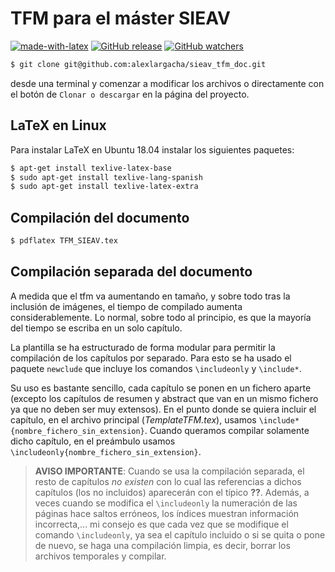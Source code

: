 <p align="center">
</p>

# TFM para el máster SIEAV

[![made-with-latex](https://img.shields.io/badge/Made%20with-LaTeX-1f425f.svg)](https://www.latex-project.org/) [![GitHub release](https://img.shields.io/github/release/jonatanlv/templateTFM.svg)](https://GitHub.com/jonatanlv/templateTFM/releases/) [![GitHub watchers](https://img.shields.io/github/watchers/jonatanlv/templateTFM.svg?label=Watch&style=social)](https://GitHub.com/jonatanlv/templateTFM)

```bash
$ git clone git@github.com:alexlargacha/sieav_tfm_doc.git
```
desde una terminal y comenzar a modificar los archivos o directamente con el botón de `Clonar o descargar` en la página del proyecto.

## LaTeX en Linux
Para instalar LaTeX en Ubuntu 18.04 instalar los siguientes paquetes:

```bash
$ apt-get install texlive-latex-base
$ sudo apt-get install texlive-lang-spanish
$ sudo apt-get install texlive-latex-extra
```

## Compilación del documento

```bash
$ pdflatex TFM_SIEAV.tex
```

## Compilación separada del documento

A medida que el tfm va aumentando en tamaño, y sobre todo tras la inclusión de imágenes, el tiempo de compilado aumenta considerablemente. Lo normal, sobre todo al principio, es que la mayoría del tiempo se escriba en un solo capítulo.

La plantilla se ha estructurado de forma modular para permitir la compilación de los capítulos por separado. Para esto se ha usado el paquete `newclude` que incluye los comandos `\includeonly` y `\include*`.

Su uso es bastante sencillo, cada capítulo se ponen en un fichero aparte (excepto los capítulos de resumen y abstract que van en un mismo fichero ya que no deben ser muy extensos). En el punto donde se quiera incluir el capítulo, en el archivo principal (*TemplateTFM.tex*), usamos `\include*{nombre_fichero_sin_extension}`. Cuando queramos compilar solamente dicho capítulo, en el preámbulo usamos `\includeonly{nombre_fichero_sin_extension}`.

> **AVISO IMPORTANTE**: Cuando se usa la compilación separada, el resto de capítulos *no existen* con lo cual las referencias a dichos capítulos (los no incluidos) aparecerán con el típico **??**. Además, a veces cuando se modifica el `\includeonly` la numeración de las páginas hace saltos erróneos, los índices muestran información incorrecta,... mi consejo es que cada vez que se modifique el comando `\includeonly`, ya sea el capítulo incluido o si se quita o pone de nuevo, se haga una compilación limpia, es decir, borrar los archivos temporales y compilar.
